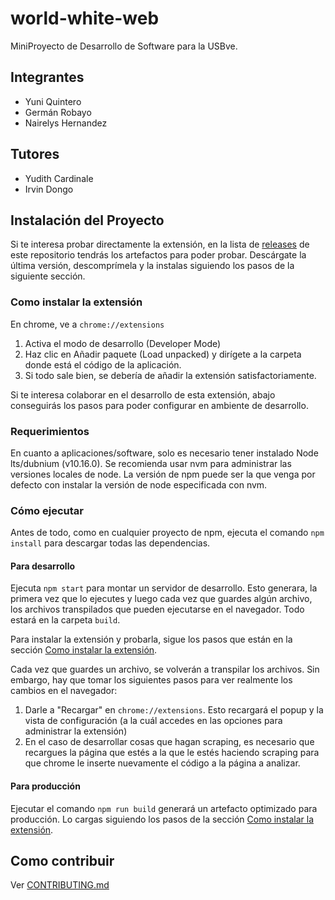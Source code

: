 # world-white-web

MiniProyecto de Desarrollo de Software para la USBve.


## Integrantes

* Yuni Quintero
* Germán Robayo
* Nairelys Hernandez

## Tutores

* Yudith Cardinale
* Irvin Dongo

## Instalación del Proyecto

Si te interesa probar directamente la extensión, en la lista de [releases](https://github.com/World-White-Web/www-front-end/releases) de este repositorio tendrás los artefactos para poder probar. Descárgate la última versión, descomprímela y la instalas siguiendo los pasos de la siguiente sección.

### Como instalar la extensión

En chrome, ve a `chrome://extensions`

1. Activa el modo de desarrollo (Developer Mode)
2. Haz clic en Añadir paquete (Load unpacked) y dirígete a la carpeta donde está el código de la aplicación.
3. Si todo sale bien, se debería de añadir la extensión satisfactoriamente.

Si te interesa colaborar en el desarrollo de esta extensión, abajo conseguirás los pasos para poder configurar en ambiente de desarrollo.

### Requerimientos

En cuanto a aplicaciones/software, solo es necesario tener instalado Node lts/dubnium (v10.16.0). Se recomienda usar nvm para administrar las versiones locales de node. La versión de npm puede ser la que venga por defecto con instalar la versión de node especificada con nvm.

### Cómo ejecutar

Antes de todo, como en cualquier proyecto de npm, ejecuta el comando `npm install` para descargar todas las dependencias.

#### Para desarrollo

Ejecuta `npm start` para montar un servidor de desarrollo. Esto generara, la primera vez que lo ejecutes y luego cada vez que guardes algún archivo, los archivos transpilados que pueden ejecutarse en el navegador. Todo estará en la carpeta `build`.

Para instalar la extensión y probarla, sigue los pasos que están en la sección [Como instalar la extensión](#./como-instalar-la-extensión).

Cada vez que guardes un archivo, se volverán a transpilar los archivos. Sin embargo, hay que tomar los siguientes pasos para ver realmente los cambios en el navegador:

1. Darle a "Recargar" en `chrome://extensions`. Esto recargará el popup y la vista de configuración (a la cuál accedes en las opciones para administrar la extensión)
2. En el caso de desarrollar cosas que hagan scraping, es necesario que recargues la página que estés a la que le estés haciendo scraping para que chrome le inserte nuevamente el código a la página a analizar.

#### Para producción

Ejecutar el comando `npm run build` generará un artefacto optimizado para producción. Lo cargas siguiendo los pasos de la sección [Como instalar la extensión](#./como-instalar-la-extensión).

## Como contribuir

Ver [CONTRIBUTING.md](./CONTRIBUTING.md)

